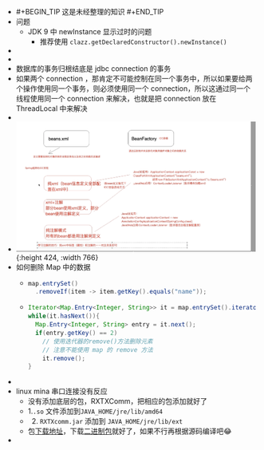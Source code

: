 - #+BEGIN_TIP
  这是未经整理的知识
  #+END_TIP
- 问题
	- JDK 9 中 newInstance 显示过时的问题
		- 推荐使用 `clazz.getDeclaredConstructor().newInstance()`
-
-
- 数据库的事务归根结底是 jdbc connection 的事务
- 如果两个 connection ，那肯定不可能控制在同一个事务中，所以如果要给两个操作使用同一个事务，则必须使用同一个 connection，所以这通过同一个线程使用同一个 connection 来解决，也就是把 connection 放在 ThreadLocal 中来解决
-
- ![image.png](../assets/image_1635223989742_0.png){:height 424, :width 766}
- 如何删除 Map 中的数据
	- ```java
	  map.entrySet()
	    .removeIf(item -> item.getKey().equals("name"));
	  ```
	- ```java
	  Iterator<Map.Entry<Integer, String>> it = map.entrySet().iterator();  
	  while(it.hasNext()){  
	    Map.Entry<Integer, String> entry = it.next();  
	    if(entry.getKey() == 2)  
	      // 使用迭代器的remove()方法删除元素
	      // 注意不能使用 map 的 remove 方法
	      it.remove(); 
	  }
	  ```
-
- linux mina 串口连接没有反应
	- 没有添加底层的包，RXTXComm，把相应的包添加就好了
	- 1.`.so` 文件添加到`JAVA_HOME/jre/lib/amd64`
	-
	  2. `RXTXcomm.jar` 添加到 `JAVA_HOME/jre/lib/ext`
	- 包[下载地址](http://rxtx.qbang.org/wiki/index.php/Download)，下载[二进制包](http://rxtx.qbang.org/pub/rxtx/rxtx-2.2pre2-bins.zip)就好了，如果不行再根据源码编译吧😂
-